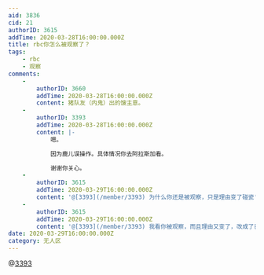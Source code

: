 ```yaml
---
aid: 3836
cid: 21
authorID: 3615
addTime: 2020-03-28T16:00:00.000Z
title: rbc你怎么被观察了？
tags:
    - rbc
    - 观察
comments:
    -
        authorID: 3660
        addTime: 2020-03-28T16:00:00.000Z
        content: 猪队友（内鬼）出的馊主意。
    -
        authorID: 3393
        addTime: 2020-03-28T16:00:00.000Z
        content: |-
            嗯。

            因为鹿儿误操作。具体情况你去阿拉斯加看。

            谢谢你关心。
    -
        authorID: 3615
        addTime: 2020-03-29T16:00:00.000Z
        content: '@[3393](/member/3393) 为什么你还是被观察，只是理由变了碰瓷'
    -
        authorID: 3615
        addTime: 2020-03-29T16:00:00.000Z
        content: '@[3393](/member/3393) 我看你被观察，而且理由又变了，改成了已发生'
date: 2020-03-29T16:00:00.000Z
category: 无人区
---
```


@[3393](/member/3393)
